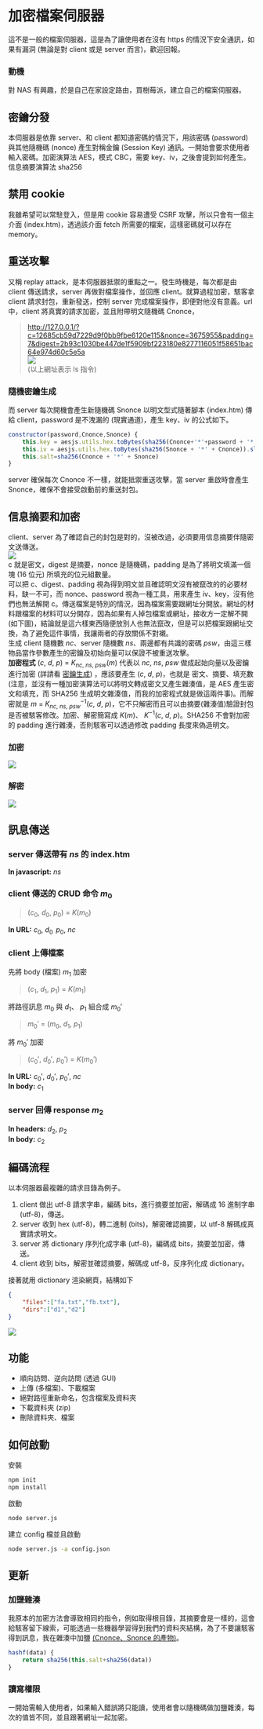 # 加密檔案伺服器
這不是一般的檔案伺服器，這是為了讓使用者在沒有 https 的情況下安全通訊，如果有漏洞 (無論是對 client 或是 server 而言)，歡迎回報。  
### 動機
對 NAS 有興趣，於是自己在家設定路由，買樹莓派，建立自己的檔案伺服器。
## 密鑰分發
本伺服器是依靠 server、和 client 都知道密碼的情況下，用該密碼 (password) 與其他隨機碼 (nonce) 產生對稱金鑰 (Session Key) 通訊。一開始會要求使用者輸入密碼。加密演算法 AES，模式 CBC，需要 key、iv，之後會提到如何產生。
信息摘要演算法 sha256
## 禁用 cookie
我雖希望可以常駐登入，但是用 cookie 容易遭受 CSRF 攻擊，所以只會有一個主介面 (index.htm)，透過該介面 fetch 所需要的檔案，這樣密碼就可以存在 memory。
## 重送攻擊
又稱 replay attack，是本伺服器抵禦的重點之一。發生時機是，每次都是由 client 傳送請求，server 再做對檔案操作，並回應 client。就算過程加密，駭客拿 client 請求封包，重新發送，控制 server 完成檔案操作，即便對他沒有意義。url 中，client 將真實的請求加密，並且附帶明文隨機碼 Cnonce，  

>http://127.0.0.1/?c=12685cb59d7229d9f0bb9fbe6120e115&nonce=3675955&padding=7&digest=2b93c1030be447de1f5909bf223180e8277116051f58651bac64e974d60c5e5a  
![](https://i.imgur.com/0EkSpBf.png)  
(以上網址表示 ls 指令)  

### 隨機密鑰生成
而 server 每次開機會產生新隨機碼 Snonce 以明文型式隨著腳本 (index.htm) 傳給 client，password 是不洩漏的 (現實通道)，產生 key、iv 的公式如下。
```javascript
constructor(password,Cnonce,Snonce) {
    this.key = aesjs.utils.hex.toBytes(sha256(Cnonce+'*'+password + '*' + Snonce))
    this.iv = aesjs.utils.hex.toBytes(sha256(Snonce + '*' + Cnonce)).slice(0, 16)
    this.salt=sha256(Cnonce + '*' + Snonce)
}
```
server 確保每次 Cnonce 不一樣，就能抵禦重送攻擊，當 server 重啟時會產生 Snonce，確保不會接受啟動前的重送封包。
## 信息摘要和加密
client、server 為了確認自己的封包是對的，沒被改過，必須要用信息摘要伴隨密文送傳送。  
![](https://i.imgur.com/0EkSpBf.png)  
c 就是密文，digest 是摘要，nonce 是隨機碼，padding 是為了將明文填滿一個塊 (16 位元) 所填充的位元組數量。  
可以把 c、digest、padding 視為得到明文並且確認明文沒有被竄改的的必要材料，缺一不可，而 nonce、password 視為一種工具，用來產生 iv、key，沒有他們也無法解開 c。傳送檔案是特別的情況，因為檔案需要跟網址分開放。網址的材料跟檔案的材料可以分開存，因為如果有人掉包檔案或網址，接收方一定解不開 (如下圖)，結論就是這六樣東西隨便放別人也無法竄改，但是可以把檔案跟網址交換，為了避免這件事情，我讓兩者的存放關係不對襯。  
生成 client 隨機數 $nc$、server 隨機數 $ns$、兩邊都有共識的密碼 $psw$，由這三樣物品當作參數產生的密鑰及初始向量可以保證不被重送攻擊。  
**加密程式** $(c,\ d,\ p)\ =\ K_{nc,\ ns,\ psw}(m)$ 代表以 $nc,\ ns,\ psw$ 做成起始向量以及密鑰進行加密 (詳請看 [密鑰生成](#密鑰生成)) ，應該要產生 $(c,\ d,\ p)$，也就是 密文、摘要、填充數 (注意，並沒有一種加密演算法可以將明文轉成密文又產生雜湊值，是 AES 產生密文和填充，而 SHA256 生成明文雜湊值，而我的加密程式就是做這兩件事)。而解密就是 $m\ =\ K^{-1}_{nc,\ ns,\ psw}(c,\ d,\ p)$，它不只解密而且可以由摘要(雜湊值)驗證封包是否被駭客修改。加密、解密簡寫成 $K(m)$、 $K^{-1}(c,\ d,\ p)$。SHA256 不會對加密的 padding 進行雜湊，否則駭客可以透過修改 padding 長度來偽造明文。 
### 加密  
![](https://i.imgur.com/sGIDCgi.png)
### 解密  
![](https://i.imgur.com/vLSHtBS.png) 
## 訊息傳送
### server 傳送帶有 $ns$ 的 index.htm  
**In javascript:** $ns$
### client 傳送的 CRUD 命令 $m_0$  
>$(c_0,\ d_0,\ p_0)\ =\ K(m_0)$  

**In URL:** $c_0,\ d_0\,\ p_0,\ nc$  
### client 上傳檔案  
先將 body (檔案) $m_1$ 加密  
>$(c_1,\ d_1,\ p_1)\ =\ K(m_1)$  

將路徑訊息 $m_0$ 與 $d_1$、 $p_1$ 組合成 $m_0'$  
>$m_0'\ =\ (m_0,\ d_1,\ p_1)$  

將 $m_0'$ 加密  
>$(c_0',\ d_0',\ p_0')\ =\ K(m_0')$  

**In URL:** $c_0',\ d_0',\ p_0',\ nc$  
**In body:** $c_1$  

### server 回傳 response $m_2$  
**In headers:** $d_2,\ p_2$  
**In body:** $c_2$  

## 編碼流程
以本伺服器最複雜的請求目錄為例子。
1. client 做出 utf-8 請求字串，編碼 bits，進行摘要並加密，解碼成 16 進制字串 (utf-8)，傳送。
2. server 收到 hex (utf-8)，轉二進制 (bits)，解密確認摘要，以 utf-8 解碼成真實請求明文。
3. server 將 dictionary 序列化成字串 (utf-8)，編碼成 bits，摘要並加密，傳送。
4. client 收到 bits，解密並確認摘要，解碼成 utf-8，反序列化成 dictionary。

接著就用 dictionary 渲染網頁，結構如下
```json
{
    "files":["fa.txt","fb.txt"],
    "dirs":["d1","d2"]
}
```
![](https://i.imgur.com/JLIFBln.png)
## 功能
* 順向訪問、逆向訪問 (透過 GUI)
* 上傳 (多檔案)、下載檔案
* 絕對路徑重新命名，包含檔案及資料夾
* 下載資料夾 (zip)
* 刪除資料夾、檔案
## 如何啟動
安裝
```sh
npm init
npm install
```
啟動
```sh
node server.js
```
建立 config 檔並且啟動
```sh
node server.js -a config.json
```
## 更新
### 加鹽雜湊
我原本的加密方法會導致相同的指令，例如取得根目錄，其摘要會是一樣的，這會給駭客留下線索，可能透過一些機器學習得到我們的資料夾結構，為了不要讓駭客得到訊息，我在雜湊中加鹽 [(Cnonce、Snonce 的產物)](#隨機密鑰生成)。  
```javascript
hashf(data) {
    return sha256(this.salt+sha256(data))
}
```
### 讀寫權限
一開始需輸入使用者，如果輸入錯誤將只能讀，使用者會以隨機碼做加鹽雜湊，每次的值皆不同，並且跟著網址一起加密。
